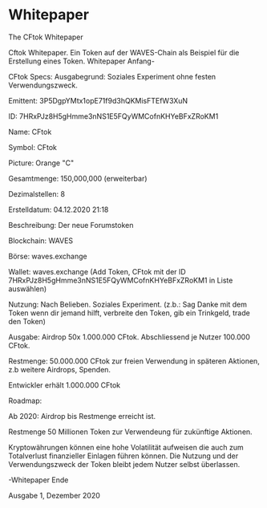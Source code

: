 # Whitepaper
The CFtok Whitepaper

Cftok Whitepaper. Ein Token auf der WAVES-Chain als Beispiel für die Erstellung eines Token.
Whitepaper Anfang-

CFtok Specs:
Ausgabegrund: Soziales Experiment ohne festen Verwendungszweck.

Emittent: 3P5DgpYMtx1opE71f9d3hQKMisFTEfW3XuN

ID: 7HRxPJz8H5gHmme3nNS1E5FQyWMCofnKHYeBFxZRoKM1

Name: CFtok

Symbol: CFtok

Picture: Orange "C"

Gesamtmenge: 150,000,000 (erweiterbar)

Dezimalstellen: 8

Erstelldatum: 04.12.2020 21:18

Beschreibung: Der neue Forumstoken

Blockchain: WAVES

Börse: waves.exchange

Wallet: waves.exchange (Add Token, CFtok mit der
ID 7HRxPJz8H5gHmme3nNS1E5FQyWMCofnKHYeBFxZRoKM1 in Liste auswählen)

Nutzung: Nach Belieben. Soziales Experiment. (z.b.: Sag Danke mit dem Token wenn dir jemand hilft,
verbreite den Token, gib ein Trinkgeld, trade den Token)

Ausgabe: Airdrop 50x 1.000.000 CFtok. Abschliessend je Nutzer 100.000 CFtok.

Restmenge: 50.000.000 CFtok zur freien Verwendung in späteren Aktionen, z.b weitere Airdrops, Spenden.

Entwickler erhält 1.000.000 CFtok

Roadmap:

Ab 2020: Airdrop bis Restmenge erreicht ist.

Restmenge 50 Millionen Token zur Verwendeung für zukünftige Aktionen.

Kryptowährungen können eine hohe Volatilität aufweisen die auch zum Totalverlust finanzieller Einlagen
führen können. Die Nutzung und der Verwendungszweck der Token bleibt jedem Nutzer selbst überlassen.

-Whitepaper Ende

Ausgabe 1, Dezember 2020
